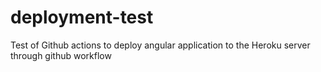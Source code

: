 # deployment-test
Test of Github actions to deploy angular application to the Heroku server through github workflow
